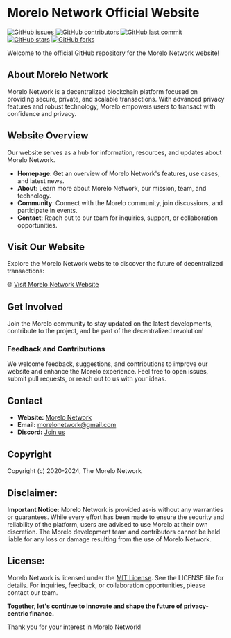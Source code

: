 # Morelo Network Official Website

[![GitHub issues](https://img.shields.io/github/issues/MoreloNetwork/Morelo-Website)](https://github.com/MoreloNetwork/Morelo-Website/issues)
[![GitHub contributors](https://img.shields.io/github/contributors/MoreloNetwork/Morelo-Website)](https://github.com/MoreloNetwork/Morelo-Website/graphs/contributors)
[![GitHub last commit](https://img.shields.io/github/last-commit/MoreloNetwork/Morelo-Website)](https://github.com/MoreloNetwork/Morelo-Website/commits/master)
[![GitHub stars](https://img.shields.io/github/stars/MoreloNetwork/Morelo-Website)](https://github.com/MoreloNetwork/Morelo-Website/stargazers)
[![GitHub forks](https://img.shields.io/github/forks/MoreloNetwork/Morelo-Website)](https://github.com/MoreloNetwork/Morelo-Website/network)

Welcome to the official GitHub repository for the Morelo Network website!

## About Morelo Network

Morelo Network is a decentralized blockchain platform focused on providing secure, private, and scalable transactions. With advanced privacy features and robust technology, Morelo empowers users to transact with confidence and privacy.

## Website Overview

Our website serves as a hub for information, resources, and updates about Morelo Network. 
- **Homepage**: Get an overview of Morelo Network's features, use cases, and latest news.
- **About**: Learn more about Morelo Network, our mission, team, and technology.
- **Community**: Connect with the Morelo community, join discussions, and participate in events.
- **Contact**: Reach out to our team for inquiries, support, or collaboration opportunities.

## Visit Our Website

Explore the Morelo Network website to discover the future of decentralized transactions:

🌐 [Visit Morelo Network Website](https://morelonetwork.pl/)

## Get Involved

Join the Morelo community to stay updated on the latest developments, contribute to the project, and be part of the decentralized revolution!

### Feedback and Contributions

We welcome feedback, suggestions, and contributions to improve our website and enhance the Morelo experience. Feel free to open issues, submit pull requests, or reach out to us with your ideas.

## Contact

* **Website:** [Morelo Network](https://morelonetwork.pl)
* **Email:** morelonetwork@gmail.com
* **Discord:** [Join us](https://discord.com/invite/36HR7KmYCa)

## Copyright
Copyright (c) 2020-2024, The Morelo Network

## Disclaimer:

**Important Notice:**
Morelo Network is provided as-is without any warranties or guarantees. While every effort has been made to ensure the security and reliability of the platform, users are advised to use Morelo at their own discretion. The Morelo development team and contributors cannot be held liable for any loss or damage resulting from the use of Morelo Network.

## License:

Morelo Network is licensed under the [MIT License](https://opensource.org/licenses/MIT). See the LICENSE file for details.
For inquiries, feedback, or collaboration opportunities, please contact our team.

**Together, let's continue to innovate and shape the future of privacy-centric finance.**

Thank you for your interest in Morelo Network!
